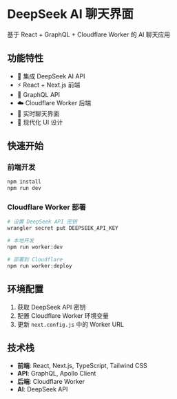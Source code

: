 # DeepSeek AI 聊天界面

基于 React + GraphQL + Cloudflare Worker 的 AI 聊天应用

## 功能特性

- 🤖 集成 DeepSeek AI API
- ⚡ React + Next.js 前端
- 🔗 GraphQL API
- ☁️ Cloudflare Worker 后端
- 💬 实时聊天界面
- 🎨 现代化 UI 设计

## 快速开始

### 前端开发

```bash
npm install
npm run dev
```

### Cloudflare Worker 部署

```bash
# 设置 DeepSeek API 密钥
wrangler secret put DEEPSEEK_API_KEY

# 本地开发
npm run worker:dev

# 部署到 Cloudflare
npm run worker:deploy
```

## 环境配置

1. 获取 DeepSeek API 密钥
2. 配置 Cloudflare Worker 环境变量
3. 更新 `next.config.js` 中的 Worker URL

## 技术栈

- **前端**: React, Next.js, TypeScript, Tailwind CSS
- **API**: GraphQL, Apollo Client
- **后端**: Cloudflare Worker
- **AI**: DeepSeek API
